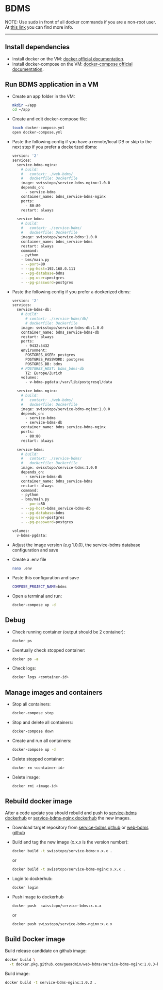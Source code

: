# BDMS

NOTE: Use sudo in front of all docker commands if you are a non-root user. At [this link](https://docs.docker.com/install/linux/linux-postinstall/) you can find more info.
___

## Install dependencies

* Install docker on the VM: [docker official documentation](https://docs.docker.com/install/linux/docker-ce/ubuntu/).
* Install docker-compose on the VM: [docker-compose official documentation](https://docs.docker.com/compose/install/).

## Run BDMS application in a VM

* Create an app folder in the VM:
  ```bash
  mkdir ~/app
  cd ~/app
  ```

* Create and edit docker-compose file:
  ```bash
  touch docker-compose.yml
  open docker-compose.yml
  ```
* Paste the following config if you have a remote/local DB or skip to the next 
step if you prefer a dockerized dbms:
  ```bash
  version: '2'
  services:
    service-bdms-nginx:
      # build:
      #   context: ./web-bdms/
      #   dockerfile: Dockerfile
      image: swisstopo/service-bdms-nginx:1.0.0
      depends_on:
        - service-bdms
      container_name: bdms_service-bdms-nginx
      ports:
        - 80:80
      restart: always

    service-bdms:
      # build:
      #   context: ./service-bdms/
      #   dockerfile: Dockerfile
      image: swisstopo/service-bdms:1.0.0
      container_name: bdms_service-bdms
      restart: always
      command:
      - python
      - bms/main.py
      - --port=80
      - --pg-host=192.168.0.111
      - --pg-database=bdms
      - --pg-user=postgres
      - --pg-password=postgres
  ```

* Paste the following config if you prefer a dockerized dbms:
  ```bash
  version: '2'
  services:
    service-bdms-db:
      # build:
        # context: ./service-bdms/db/
        # dockerfile: Dockerfile
      image: swisstopo/service-bdms-db:1.0.0
      container_name: bdms_service-bdms-db
      restart: always
      ports:
        - 9432:5432
      environment:
        POSTGRES_USER: postgres
        POSTGRES_PASSWORD: postgres
        POSTGRES_DB: bdms
      # POSTGRES_HOST: bdms_bdms-db
        TZ: Europe/Zurich
      volumes:
        - v-bdms-pgdata:/var/lib/postgresql/data

    service-bdms-nginx:
      # build:
      #   context: ./web-bdms/
      #   dockerfile: Dockerfile
      image: swisstopo/service-bdms-nginx:1.0.0
      depends_on:
        - service-bdms
        - service-bdms-db
      container_name: bdms_service-bdms-nginx
      ports:
        - 80:80
      restart: always

    service-bdms:
      # build:
      #   context: ./service-bdms/
      #   dockerfile: Dockerfile
      image: swisstopo/service-bdms:1.0.0
      depends_on:
        - service-bdms-db
      container_name: bdms_service-bdms
      restart: always
      command:
      - python
      - bms/main.py
      - --port=80
      - --pg-host=bdms_service-bdms-db
      - --pg-database=bdms
      - --pg-user=postgres
      - --pg-password=postgres
        
  volumes:
    v-bdms-pgdata:
  ```

* Adjust the image version (e.g 1.0.0), the service-bdms database configuration and save 

* Create a .env file 
  ```bash 
  nano .env
  ```

* Paste this configuration and save 
  ```bash 
  COMPOSE_PROJECT_NAME=bdms  
  ```

* Open a terminal and run: 
  ```bash 
  docker-compose up -d
  ```

## Debug 

* Check running container (output should be 2 container):
  ```bash 
  docker ps
  ```

* Eventually check stopped container:
  ```bash 
  docker ps -a
  ```

* Check logs:
  ```bash 
  docker logs <container-id>
  ```

## Manage images and containers

* Stop all containers:
  ```bash 
  docker-compose stop
  ```

* Stop and delete all containers:
  ```bash 
  docker-compose down
  ```

* Create and run all containers: 
  ```bash 
  docker-compose up -d
  ```

* Delete stopped container: 
  ```bash 
  docker rm <container-id>
  ```
* Delete image: 
  ```bash 
  docker rmi <image-id>
  ```  
## Rebuild docker image

After a code update you should rebuild and push to [service-bdms dockerhub](https://hub.docker.com/r/swisstopo/service-bdms) or [service-bdms-nginx dockerhub](https://hub.docker.com/r/swisstopo/service-bdms-nginx) the new images.

* Download target repository from [service-bdms github](https://github.com/geoadmin/service-bdms) or [web-bdms github](https://github.com/geoadmin/web-bdms)

* Build and tag the new image (x.x.x is the version number):
  ```bash 
  docker build -t swisstopo/service-bdms:x.x.x .
  ```
  or 
  ```bash
  docker build -t swisstopo/service-bdms-nginx:x.x.x .
  ```
* Login to dockerhub:
  ```bash
  docker login
  ```
* Push image to dockerhub
  ```bash
  docker push  swisstopo/service-bdms:x.x.x 
  ```
  or
    ```bash
  docker push swisstopo/service-bdms-nginx:x.x.x
  ```

## Build Docker image

Build release candidate on github image:

```bash
docker build \
  -t docker.pkg.github.com/geoadmin/web-bdms/service-bdms-nginx:1.0.3-beta.210504 .
```

Build image:

```bash
docker build -t service-bdms-nginx:1.0.3 .
```
